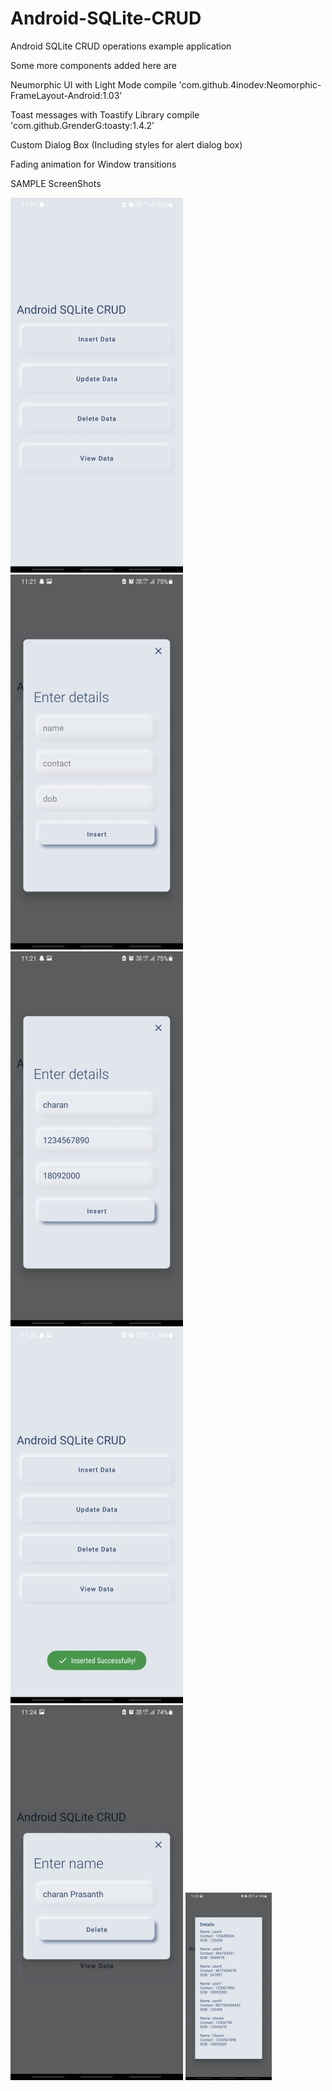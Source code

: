 # Android-SQLite-CRUD
Android SQLite CRUD operations example application 

Some more components added here are

  Neumorphic UI with Light Mode
  compile 'com.github.4inodev:Neomorphic-FrameLayout-Android:1.03'

  Toast messages with Toastify Library
  compile 'com.github.GrenderG:toasty:1.4.2'

  Custom Dialog Box
  (Including styles for alert dialog box)

  Fading animation for Window transitions
  
  SAMPLE ScreenShots

![alt text](https://github.com/charanprasanth/Android-SQLite-CRUD/blob/master/screenshots/pic1.jpg?raw=true)
![alt text](https://github.com/charanprasanth/Android-SQLite-CRUD/blob/master/screenshots/pic2.jpg?raw=true)
![alt text](https://github.com/charanprasanth/Android-SQLite-CRUD/blob/master/screenshots/pic3.jpg?raw=true)
![alt text](https://github.com/charanprasanth/Android-SQLite-CRUD/blob/master/screenshots/pic4.jpg?raw=true)
![alt text](https://github.com/charanprasanth/Android-SQLite-CRUD/blob/master/screenshots/pic5.jpg?raw=true)
<a href="url"><img src="https://github.com/charanprasanth/Android-SQLite-CRUD/blob/master/screenshots/pic6.jpg" height="300" ></a>
